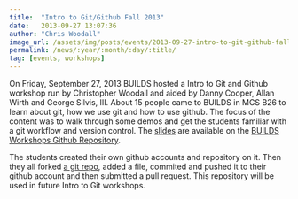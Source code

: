 ```yaml
---
title:  "Intro to Git/Github Fall 2013"
date:   2013-09-27 13:07:36
author: "Chris Woodall"
image_url: /assets/img/posts/events/2013-09-27-intro-to-git-github-fall-2013/banner.jpg
permalink: /news/:year/:month/:day/:title/
tag: [events, workshops]
---
```


On Friday, September 27, 2013 BUILDS hosted a Intro to Git and Github workshop run by 
Christopher Woodall and aided by Danny Cooper, Allan Wirth and George Silvis, III. About
15 people came to BUILDS in MCS B26 to learn about git, how we use git and how to use github.
The focus of the content was to walk through some demos and get the students familiar with
a git workflow and version control.  The [slides](https://github.com/BUILDS-/builds-workshops/tree/master/2013-09-27-intro-to-git) are  available on the 
[BUILDS Workshops Github Repository](https://github.com/BUILDS-/builds-workshops/).

<!-- more -->

The students created their own github accounts and repository on it. Then they all forked
[a git repo](https://github.com/BUILDS-/git-tutorial-demo), added a file, commited and pushed it
to their github account and then  submitted a pull request. This repository will be used in future
Intro to Git workshops.